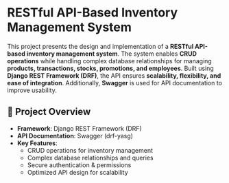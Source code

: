 # RESTful API-Based Inventory Management System

This project presents the design and implementation of a **RESTful API-based inventory management system**. The system enables **CRUD operations** while handling complex database relationships for managing **products, transactions, stocks, promotions, and employees**. Built using **Django REST Framework (DRF)**, the API ensures **scalability, flexibility, and ease of integration**. Additionally, **Swagger** is used for API documentation to improve usability.

## 📌 Project Overview
- **Framework**: Django REST Framework (DRF)
- **API Documentation**: Swagger (drf-yasg)
- **Key Features**:
  - CRUD operations for inventory management
  - Complex database relationships and queries
  - Secure authentication & permissions
  - Optimized API design for scalability
